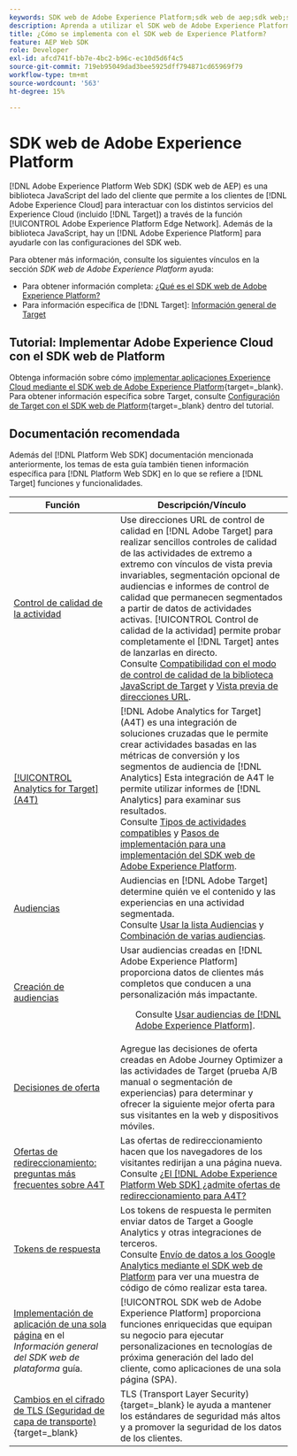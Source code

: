 ```yaml
---
keywords: SDK web de Adobe Experience Platform;sdk web de aep;sdk web;sdk;adobe experience cloud;red perimetral de platform;red perimetral de adobe experience platform;red perimetral de aep
description: Aprenda a utilizar el SDK web de Adobe Experience Platform para interactuar con los distintos servicios de Adobe Experience Cloud a través de la red perimetral de AEP.
title: ¿Cómo se implementa con el SDK web de Experience Platform?
feature: AEP Web SDK
role: Developer
exl-id: afcd741f-bb7e-4bc2-b96c-ec10d5d6f4c5
source-git-commit: 719eb95049dad3bee5925dff794871cd65969f79
workflow-type: tm+mt
source-wordcount: '563'
ht-degree: 15%

---
```


# SDK web de Adobe Experience Platform

[!DNL Adobe Experience Platform Web SDK] (SDK web de AEP) es una biblioteca JavaScript del lado del cliente que permite a los clientes de [!DNL Adobe Experience Cloud] para interactuar con los distintos servicios del Experience Cloud (incluido [!DNL Target]) a través de la función [!UICONTROL Adobe Experience Platform Edge Network]. Además de la biblioteca JavaScript, hay un [!DNL Adobe Experience Platform] para ayudarle con las configuraciones del SDK web.

Para obtener más información, consulte los siguientes vínculos en la sección *SDK web de Adobe Experience Platform* ayuda:

* Para obtener información completa: [¿Qué es el SDK web de Adobe Experience Platform?](https://experienceleague.adobe.com/docs/experience-platform/edge/home.html?lang=es)
* Para información específica de [!DNL Target]: [Información general de Target](https://experienceleague.adobe.com/docs/experience-platform/edge/personalization/adobe-target/target-overview.html?lang=es)

## Tutorial: Implementar Adobe Experience Cloud con el SDK web de Platform

Obtenga información sobre cómo [implementar aplicaciones Experience Cloud mediante el SDK web de Adobe Experience Platform](https://experienceleague.adobe.com/docs/platform-learn/implement-web-sdk/overview.html){target=_blank}. Para obtener información específica sobre Target, consulte [Configuración de Target con el SDK web de Platform](https://experienceleague.adobe.com/docs/platform-learn/implement-web-sdk/applications-setup/setup-target.html){target=_blank} dentro del tutorial.

## Documentación recomendada

Además del [!DNL Platform Web SDK] documentación mencionada anteriormente, los temas de esta guía también tienen información específica para [!DNL Platform Web SDK] en lo que se refiere a [!DNL Target] funciones y funcionalidades.

| Función | Descripción/Vínculo |
| --- | --- |
| [Control de calidad de la actividad](/help/main/c-activities/c-activity-qa/activity-qa.md) | Use direcciones URL de control de calidad en [!DNL Adobe Target] para realizar sencillos controles de calidad de las actividades de extremo a extremo con vínculos de vista previa invariables, segmentación opcional de audiencias e informes de control de calidad que permanecen segmentados a partir de datos de actividades activas. [!UICONTROL Control de calidad de la actividad] permite probar completamente el [!DNL Target] antes de lanzarlas en directo.<br>Consulte [Compatibilidad con el modo de control de calidad de la biblioteca JavaScript de Target](/help/main/c-activities/c-activity-qa/activity-qa.md#compatibility) y [Vista previa de direcciones URL](/help/main/c-activities/c-activity-qa/activity-qa.md#preview). |
| [[!UICONTROL Analytics for Target] (A4T)](/help/main/c-integrating-target-with-mac/a4t/a4t.md) | [!DNL Adobe Analytics for Target] (A4T) es una integración de soluciones cruzadas que le permite crear actividades basadas en las métricas de conversión y los segmentos de audiencia de [!DNL Analytics] Esta integración de A4T le permite utilizar informes de [!DNL Analytics] para examinar sus resultados.<br>Consulte [Tipos de actividades compatibles](/help/main/c-integrating-target-with-mac/a4t/a4t.md#section_F487896214BF4803AF78C552EF1669AA) y [Pasos de implementación para una implementación del SDK web de Adobe Experience Platform](/help/main/c-integrating-target-with-mac/a4t/a4timplementation.md#platform). |
| [Audiencias](/help/main/c-target/target.md) | Audiencias en [!DNL Adobe Target] determine quién ve el contenido y las experiencias en una actividad segmentada.<br>Consulte [Usar la lista Audiencias](/help/main/c-target/c-audiences/audiences.md#use-list) y [Combinación de varias audiencias](/help/main/c-target/combining-multiple-audiences.md). |
| [Creación de audiencias](/help/main/c-target/c-audiences/audiences.md) | Usar audiencias creadas en [!DNL Adobe Experience Platform] proporciona datos de clientes más completos que conducen a una personalización más impactante.<ul>Consulte [Usar audiencias de [!DNL Adobe Experience Platform]](/help/main/c-target/c-audiences/audiences.md#aep). |
| [Decisiones de oferta](/help/main/c-integrating-target-with-mac/ajo/offer-decision.md) | Agregue las decisiones de oferta creadas en Adobe Journey Optimizer a las actividades de Target (prueba A/B manual o segmentación de experiencias) para determinar y ofrecer la siguiente mejor oferta para sus visitantes en la web y dispositivos móviles. |
| [Ofertas de redireccionamiento: preguntas más frecuentes sobre A4T](/help/main/c-integrating-target-with-mac/a4t/r-a4t-faq/a4t-faq-redirect-offers.md) | Las ofertas de redireccionamiento hacen que los navegadores de los visitantes redirijan a una página nueva.<br>Consulte [¿El [!DNL Adobe Experience Platform Web SDK] ¿admite ofertas de redireccionamiento para A4T?](/help/main/c-integrating-target-with-mac/a4t/r-a4t-faq/a4t-faq-redirect-offers.md#platform) |
| [Tokens de respuesta](/help/main/administrating-target/response-tokens.md) | Los tokens de respuesta le permiten enviar datos de Target a Google Analytics y otras integraciones de terceros.<br>Consulte [Envío de datos a los Google Analytics mediante el SDK web de Platform](/help/main/administrating-target/response-tokens.md#platform-web-sdk) para ver una muestra de código de cómo realizar esta tarea. |
| [Implementación de aplicación de una sola página](https://experienceleague.adobe.com/docs/experience-platform/edge/personalization/adobe-target/spa-implementation.html?lang=en) en el *Información general del SDK web de plataforma* guía. | [!UICONTROL SDK web de Adobe Experience Platform] proporciona funciones enriquecidas que equipan su negocio para ejecutar personalizaciones en tecnologías de próxima generación del lado del cliente, como aplicaciones de una sola página (SPA). |
| [Cambios en el cifrado de TLS (Seguridad de capa de transporte)](https://developer.adobe.com/target/before-implement/tls-transport-layer-security-encryption/){target=_blank} | TLS (Transport Layer Security){target=_blank} le ayuda a mantener los estándares de seguridad más altos y a promover la seguridad de los datos de los clientes. |
